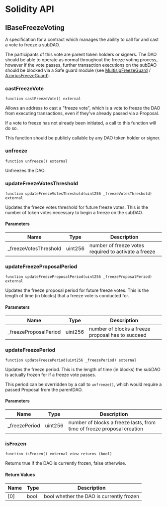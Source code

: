 # Solidity API

## IBaseFreezeVoting

A specification for a contract which manages the ability to call for and cast a vote
to freeze a subDAO.

The participants of this vote are parent token holders or signers. The DAO should be
able to operate as normal throughout the freeze voting process, however if the vote
passes, further transaction executions on the subDAO should be blocked via a Safe guard
module (see [MultisigFreezeGuard](../MultisigFreezeGuard.md) / [AzoriusFreezeGuard](../AzoriusFreezeGuard.md)).

### castFreezeVote

```solidity
function castFreezeVote() external
```

Allows an address to cast a "freeze vote", which is a vote to freeze the DAO
from executing transactions, even if they've already passed via a Proposal.

If a vote to freeze has not already been initiated, a call to this function will do
so.

This function should be publicly callable by any DAO token holder or signer.

### unfreeze

```solidity
function unfreeze() external
```

Unfreezes the DAO.

### updateFreezeVotesThreshold

```solidity
function updateFreezeVotesThreshold(uint256 _freezeVotesThreshold) external
```

Updates the freeze votes threshold for future freeze votes. This is the number of token
votes necessary to begin a freeze on the subDAO.

#### Parameters

| Name | Type | Description |
| ---- | ---- | ----------- |
| _freezeVotesThreshold | uint256 | number of freeze votes required to activate a freeze |

### updateFreezeProposalPeriod

```solidity
function updateFreezeProposalPeriod(uint256 _freezeProposalPeriod) external
```

Updates the freeze proposal period for future freeze votes. This is the length of time
(in blocks) that a freeze vote is conducted for.

#### Parameters

| Name | Type | Description |
| ---- | ---- | ----------- |
| _freezeProposalPeriod | uint256 | number of blocks a freeze proposal has to succeed |

### updateFreezePeriod

```solidity
function updateFreezePeriod(uint256 _freezePeriod) external
```

Updates the freeze period. This is the length of time (in blocks) the subDAO is actually
frozen for if a freeze vote passes.

This period can be overridden by a call to `unfreeze()`, which would require a passed Proposal
from the parentDAO.

#### Parameters

| Name | Type | Description |
| ---- | ---- | ----------- |
| _freezePeriod | uint256 | number of blocks a freeze lasts, from time of freeze proposal creation |

### isFrozen

```solidity
function isFrozen() external view returns (bool)
```

Returns true if the DAO is currently frozen, false otherwise.

#### Return Values

| Name | Type | Description |
| ---- | ---- | ----------- |
| [0] | bool | bool whether the DAO is currently frozen |

